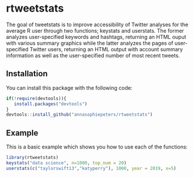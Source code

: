 
# rtweetstats

<!-- badges: start -->
<!-- badges: end -->


The goal of tweetstats is to improve accessibility of Twitter analyses
for the average R user through two functions; keystats and userstats. The
former analyzes user-specified keywords and hashtags, returning an HTML
ouput with various summary graphics while the latter analyzes the pages
of user-specified Twitter users, returning an HTML output with account
summary information as well as the user-specified number of most recent
tweets.

## Installation

You can install this package with the following code:

``` r
if(!require(devtools)){
   install.packages("devtools")
}
devtools::install_github("annasophiepeters/rtweetstats")
```

## Example

This is a basic example which shows you how to use each of the functions:

``` r
library(rtweetstats)
keystats("data science", n=1000, top_num = 20)
userstats(c("taylorswift13","katyperry"), 1000, year = 2019, x=5)
```

